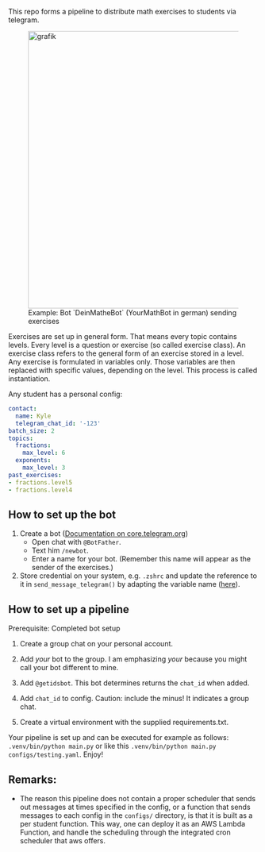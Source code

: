 This repo forms a pipeline to distribute math exercises to students via telegram.
<figure>
    <img width="559" alt="grafik" src="https://github.com/SebastianBehrens/mathchatbot/assets/51058351/c7d9c704-4c44-4dd3-92eb-ebc875bee135">
    <figcaption>Example: Bot `DeinMatheBot` (YourMathBot in german) sending exercises</figcaption>
</figure> 



Exercises are set up in general form. That means every topic contains levels.
Every level is a question or exercise (so called exercise class).
An exercise class refers to the general form of an exercise stored in a level.
Any exercise is formulated in variables only. Those variables are then replaced with specific values, depending on the level. This process is called instantiation.

Any student has a personal config:
```yaml
contact:
  name: Kyle
  telegram_chat_id: '-123'
batch_size: 2
topics:
  fractions:
    max_level: 6
  exponents:
    max_level: 3
past_exercises:
- fractions.level5
- fractions.level4
```
## How to set up the bot
1. Create a bot ([Documentation on core.telegram.org](https://core.telegram.org/bots/tutorial#obtain-your-bot-token))
    - Open chat with `@BotFather`.
    - Text him `/newbot`.
    - Enter a name for your bot. (Remember this name will appear as the sender of the exercises.)
2. Store credential on your system, e.g. `.zshrc` and update the reference to it in `send_message_telegram()` by adapting the variable name ([here](https://github.com/SebastianBehrens/mathchatbot/blob/359d070c99c6ce21c0bf0166ec93c98ee9bc1fcc/scripts/send_message_telegram.py#L10)).

## How to set up a pipeline
Prerequisite: Completed bot setup
1. Create a group chat on your personal account.
2. Add *your* bot to the group. I am emphasizing *your* because you might call your bot different to mine.
3. Add `@getidsbot`. This bot determines returns the `chat_id` when added.
4. Add `chat_id` to config. Caution: include the minus! It indicates a group chat.

5. Create a virtual environment with the supplied requirements.txt.

Your pipeline is set up and can be executed for example as follows:
`.venv/bin/python main.py` or like this `.venv/bin/python main.py configs/testing.yaml`.
Enjoy!

## Remarks:
- The reason this pipeline does not contain a proper scheduler that sends out messages at times specified in the config, or a function that sends messages to each config in the `configs/` directory, is that it is built as a per student function. This way, one can deploy it as an AWS Lambda Function, and handle the scheduling through the integrated cron scheduler that aws offers.